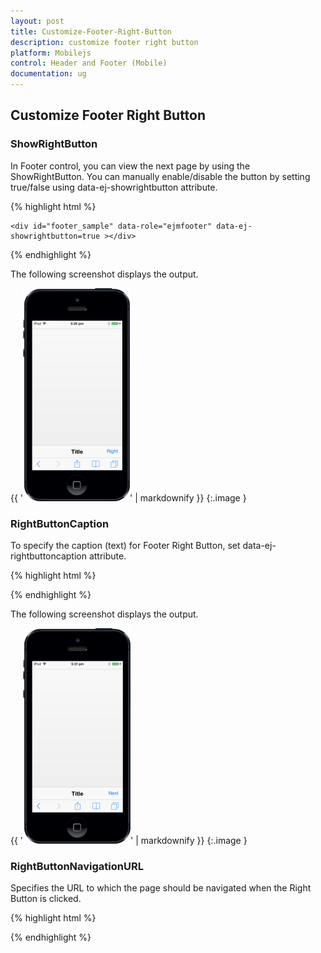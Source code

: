 ```yaml
---
layout: post
title: Customize-Footer-Right-Button
description: customize footer right button
platform: Mobilejs
control: Header and Footer (Mobile)
documentation: ug
---
```


## Customize Footer Right Button

### ShowRightButton

In Footer control, you can view the next page by using the ShowRightButton. You can manually enable/disable the button by setting true/false using data-ej-showrightbutton attribute.

{% highlight html %}



    <div id="footer_sample" data-role="ejmfooter" data-ej-showrightbutton=true ></div>  



{% endhighlight %}

The following screenshot displays the output.

{{ '![](Customize-Footer-Right-Button_images/Customize-Footer-Right-Button_img1.png)' | markdownify }}
{:.image }




### RightButtonCaption

To specify the caption (text) for Footer Right Button, set data-ej-rightbuttoncaption attribute. 

{% highlight html %}



<div id="footer_sample" data-role="ejmfooter" data-ej-showrightbutton="true" data-ej-rightbuttoncaption="Next" ></div>



{% endhighlight %}

The following screenshot displays the output.

{{ '![](Customize-Footer-Right-Button_images/Customize-Footer-Right-Button_img2.png)' | markdownify }}
{:.image }




### RightButtonNavigationURL

Specifies the URL to which the page should be navigated when the Right Button is clicked.

{% highlight html %}



<div id="footer_sample" data-role="ejmfooter" data-ej-showrightbutton="true" data-ej-rightbuttonnavigationurl="" ></div>



{% endhighlight %}



